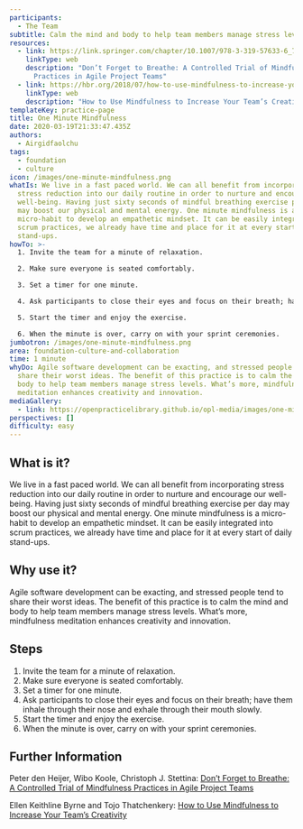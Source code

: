 ```yaml
---
participants:
  - The Team
subtitle: Calm the mind and body to help team members manage stress levels
resources:
  - link: https://link.springer.com/chapter/10.1007/978-3-319-57633-6_7
    linkType: web
    description: "Don’t Forget to Breathe: A Controlled Trial of Mindfulness
      Practices in Agile Project Teams"
  - link: https://hbr.org/2018/07/how-to-use-mindfulness-to-increase-your-teams-creativity
    linkType: web
    description: "How to Use Mindfulness to Increase Your Team’s Creativity "
templateKey: practice-page
title: One Minute Mindfulness
date: 2020-03-19T21:33:47.435Z
authors:
  - Airgidfaolchu
tags:
  - foundation
  - culture
icon: /images/one-minute-mindfulness.png
whatIs: We live in a fast paced world. We can all benefit from incorporating
  stress reduction into our daily routine in order to nurture and encourage our
  well-being. Having just sixty seconds of mindful breathing exercise per day
  may boost our physical and mental energy. One minute mindfulness is a
  micro-habit to develop an empathetic mindset. It can be easily integrated into
  scrum practices, we already have time and place for it at every start of daily
  stand-ups.
howTo: >-
  1. Invite the team for a minute of relaxation.

  2. Make sure everyone is seated comfortably.

  3. Set a timer for one minute.

  4. Ask participants to close their eyes and focus on their breath; have them inhale through their nose and exhale through their mouth slowly.

  5. Start the timer and enjoy the exercise.

  6. When the minute is over, carry on with your sprint ceremonies.
jumbotron: /images/one-minute-mindfulness.png
area: foundation-culture-and-collaboration
time: 1 minute
whyDo: Agile software development can be exacting, and stressed people tend to
  share their worst ideas. The benefit of this practice is to calm the mind and
  body to help team members manage stress levels. What’s more, mindfulness
  meditation enhances creativity and innovation.
mediaGallery:
  - link: https://openpracticelibrary.github.io/opl-media/images/one-minute-mindfulness.png
perspectives: []
difficulty: easy
---
```

## What is it?

We live in a fast paced world. We can all benefit from incorporating stress reduction into our daily routine in order to nurture and encourage our well-being. Having just sixty seconds of mindful breathing exercise per day may boost our physical and mental energy. One minute mindfulness is a micro-habit to develop an empathetic mindset. It can be easily integrated into scrum practices, we already have time and place for it at every start of daily stand-ups.

## Why use it?

Agile software development can be exacting, and stressed people tend to share their worst ideas. The benefit of this practice is to calm the mind and body to help team members manage stress levels. What’s more, mindfulness meditation enhances creativity and innovation.

## Steps

1. Invite the team for a minute of relaxation.
2. Make sure everyone is seated comfortably.
3. Set a timer for one minute.
4. Ask participants to close their eyes and focus on their breath; have them inhale through their nose and exhale through their mouth slowly.
5. Start the timer and enjoy the exercise.
6. When the minute is over, carry on with your sprint ceremonies.

## Further Information

Peter den Heijer, Wibo Koole, Christoph J. Stettina: [Don’t Forget to Breathe: A Controlled Trial of Mindfulness Practices in Agile Project Teams](https://link.springer.com/chapter/10.1007/978-3-319-57633-6_7)

Ellen Keithline Byrne and Tojo Thatchenkery: [How to Use Mindfulness to Increase Your Team’s Creativity ](https://hbr.org/2018/07/how-to-use-mindfulness-to-increase-your-teams-creativity)
